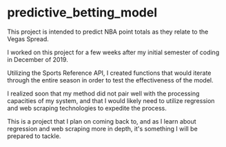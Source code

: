 # predictive_betting_model
This project is intended to predict NBA point totals as they relate to the Vegas Spread. 

I worked on this project for a few weeks after my initial semester of coding in December of 2019.

Utilizing the Sports Reference API, I created functions that would iterate through the entire season in order to test the effectiveness of the model.

I realized soon that my method did not pair well with the processing capacities of my system, and that I would likely need to utilize regression and web scraping technologies to expedite the process.

This is a project that I plan on coming back to, and as I learn about regression and web scraping more in depth, it's something I will be prepared to tackle.
